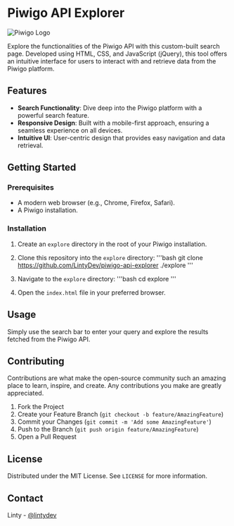 # Piwigo API Explorer
![Piwigo Logo](https://lintyserver.cloud/assets/img/piwigo-logo.svg)

Explore the functionalities of the Piwigo API with this custom-built search page. Developed using HTML, CSS, and JavaScript (jQuery), this tool offers an intuitive interface for users to interact with and retrieve data from the Piwigo platform.

## Features
- **Search Functionality**: Dive deep into the Piwigo platform with a powerful search feature.
- **Responsive Design**: Built with a mobile-first approach, ensuring a seamless experience on all devices.
- **Intuitive UI**: User-centric design that provides easy navigation and data retrieval.

## Getting Started

### Prerequisites
- A modern web browser (e.g., Chrome, Firefox, Safari).
- A Piwigo installation.

### Installation
1. Create an `explore` directory in the root of your Piwigo installation.
2. Clone this repository into the `explore` directory:
'''bash
git clone https://github.com/LintyDev/piwigo-api-explorer ./explore
'''

3. Navigate to the `explore` directory:
'''bash
cd explore
'''

4. Open the `index.html` file in your preferred browser.

## Usage
Simply use the search bar to enter your query and explore the results fetched from the Piwigo API.

## Contributing
Contributions are what make the open-source community such an amazing place to learn, inspire, and create. Any contributions you make are greatly appreciated.

1. Fork the Project
2. Create your Feature Branch (`git checkout -b feature/AmazingFeature`)
3. Commit your Changes (`git commit -m 'Add some AmazingFeature'`)
4. Push to the Branch (`git push origin feature/AmazingFeature`)
5. Open a Pull Request

## License
Distributed under the MIT License. See `LICENSE` for more information.

## Contact
Linty - [@lintydev](https://twitter.com/lintydev) 
